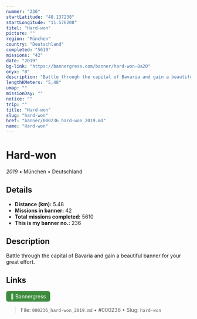 ```yaml
---
nummer: "236"
startLatitude: "48.137238"
startLongitude: "11.576208"
titel: "Hard-won"
picture: ""
region: "München"
country: "Deutschland"
completed: "5610"
missions: "42"
date: "2019"
bg-link: "https://bannergress.com/banner/hard-won-8a20"
onyx: "0"
description: "Battle through the capital of Bavaria and gain a beautiful banner for your great effort."
lengthKMeters: "5,48"
umap: ""
missionDay: ""
notice: ""
trip: ""
title: "Hard-won"
slug: "hard-won"
href: "banner/000236_hard-won_2019.md"
name: "Hard-won"
---
```

# Hard-won

*2019* • München • Deutschland





## Details
- **Distance (km):** 5.48
- **Missions in banner:** 42
- **Total missions completed:** 5610
- **This is my banner no.:** 236



## Description
Battle through the capital of Bavaria and gain a beautiful banner for your great effort.



## Links
<a href="https://bannergress.com/banner/hard-won-8a20" target="_blank" style="display:inline-block;margin-right:8px;padding:6px 12px;background:#3c8b3c;color:#fff;text-decoration:none;border-radius:6px;">🔗 Bannergress</a>



> File: `000236_hard-won_2019.md`
> • #000236
> • Slug: `hard-won`
